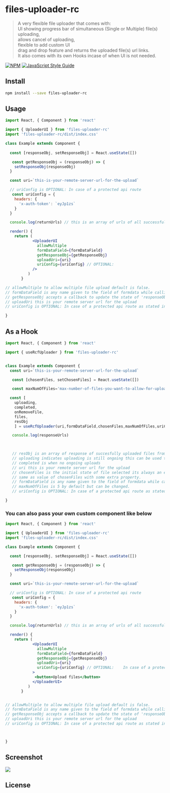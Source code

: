 # files-uploader-rc

> A very flexible file uploader that comes with: <br/>
> UI showing progress bar of simultaneous (Single or Multiple) file(s) uploading,<br/>
> allows cancel of uploading,<br/>
> flexible to add custom UI<br/>
> drag and drop feature and returns the uploaded file(s) url links.<br/>
> It also comes with its own Hooks incase of when UI is not needed.

[![NPM](https://img.shields.io/npm/v/react-files-uploader.svg)](https://www.npmjs.com/package/rfiles-uploader-rc) [![JavaScript Style Guide](https://img.shields.io/badge/code_style-standard-brightgreen.svg)](https://standardjs.com)

## Install

```bash
npm install --save files-uploader-rc
```

## Usage

```jsx
import React, { Component } from 'react'

import { UploaderUI } from 'files-uploader-rc'
import 'files-uploader-rc/dist/index.css'

class Example extends Component {
  
  const [responseObj, setResponseObj] = React.useState([])

   const getResponseObj = (responseObj) => {
    setResponseObj(responseObj)
  }

  const uri=`this-is-your-remote-server-url-for-the-upload`

  // uriConfig is OPTIONAL: In case of a protected api route
   const uriConfig = {
    headers: {
      'x-auth-token': `eyJp1zs`
    }
  }

  console.log(returnUrls) // this is an array of urls of all successfully uploaded files

  render() {
    return (
            <UploaderUI
              allowMultiple
              formDataField={formDataField} 
              getResponseObj={getResponseObj}
              uploadUri={uri}
              uriConfig={uriConfig} // OPTIONAL:   
            />
          )
       }

// allowMultiple to allow multiple file upload default is false.
// formDataField is any name given to the field of formdata while calling thr append method e.g formdata.append(formDataField)
// getResponseObj accepts a callback to update the state of 'responseObj' in  const [responseObj, setResponseObj] = React.useStat([])
// uploadUri this is your remote server url for the upload
// uriConfig is OPTIONAL: In case of a protected api route as stated in the example above.

}
```


## As a Hook

```jsx
import React, { Component } from 'react'

import { useRcfUploader } from 'files-uploader-rc'


class Example extends Component {
  const uri=`this-is-your-remote-server-url-for-the-upload`

   const [chosenFiles, setChosenFiles] = React.useState([])

   const maxNumOfFiles='max-number-of-files-you-want-to-allow-for-upload'

  const [
    uploading,
    completed,
    onRemoveFile,
    files,
    resObj
    ] = useRcfUploader(uri,formDataField,chosenFiles,maxNumOfFiles,uriConfig)

   console.log(responseUrls)


   
   // resObj is an array of response of succesfully uploaded files from the server.
   // uploading indicates uploading is still ongoing this can be used to know when to enable the submit  button
   // completed is when no ongoing uploads
   // uri this is your remote server url for the upload
   // chosenFiles is the initial state of file selected its always an empty array before any file selection.
   // same as value of chosenFiles with some extra property.
   // formDataField is any name given to the field of formdata while calling the append method e.g formdata.append(formDataField)
   // maxNumOfFiles is 5 by default but can be changed.
   // uriConfig is OPTIONAL: In case of a protected api route as stated in the example above.

}
```

### You can also pass your own custom component like below

```jsx
import React, { Component } from 'react'

import { UploaderUI } from 'files-uploader-rc'
import 'files-uploader-rc/dist/index.css'

class Example extends Component {

  const [responseObj, setResponseObj] = React.useState([])

   const getResponseObj = (responseObj) => {
    setResponseObj(responseObj)
  }

  const uri=`this-is-your-remote-server-url-for-the-upload`

  // uriConfig is OPTIONAL: In case of a protected api route
   const uriConfig = {
    headers: {
      'x-auth-token': `eyJp1zs`
    }
  }

  console.log(returnUrls) // this is an array of urls of all successfully uploaded files

  render() {
    return (
            <UploaderUI
              allowMultiple
              formDataField={formDataField} 
              getResponseObj={getResponseObj}
              uploadUri={uri}
              uriConfig={uriConfig} // OPTIONAL:    In case of a protected api route
            >
             <button>Upload files</button>
            </UploaderUI>
          )
       }


// allowMultiple to allow multiple file upload default is false.
// formDataField is any name given to the field of formdata while calling thr append method e.g formdata.append(formDataField)
// getResponseObj accepts a callback to update the state of 'responseObj' in  const [responseObj, setResponseObj] = React.useStat([])
// uploadUri this is your remote server url for the upload
// uriConfig is OPTIONAL: In case of a protected api route as stated in the example above.



}
```

## Screenshot

![](https://res.cloudinary.com/oladapo/image/upload/v1616607800/test2-folder/jmgjcy9yulh3ggnmveb8.png)

## License
